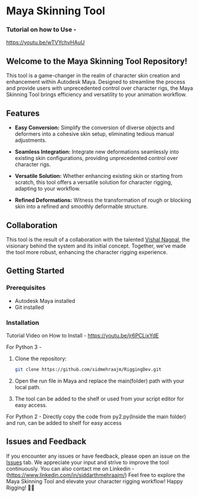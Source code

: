 # Maya Skinning Tool
### Tutorial on how to Use -
https://youtu.be/wTVYchvHAuU

## Welcome to the Maya Skinning Tool Repository!

This tool is a game-changer in the realm of character skin creation and enhancement within Autodesk Maya. Designed to streamline the process and provide users with unprecedented control over character rigs, the Maya Skinning Tool brings efficiency and versatility to your animation workflow.

## Features

- **Easy Conversion:** Simplify the conversion of diverse objects and deformers into a cohesive skin setup, eliminating tedious manual adjustments.
  
- **Seamless Integration:** Integrate new deformations seamlessly into existing skin configurations, providing unprecedented control over character rigs.
  
- **Versatile Solution:** Whether enhancing existing skin or starting from scratch, this tool offers a versatile solution for character rigging, adapting to your workflow.
  
- **Refined Deformations:** Witness the transformation of rough or blocking skin into a refined and smoothly deformable structure.

## Collaboration

This tool is the result of a collaboration with the talented [Vishal Nagpal](https://github.com/vishal980-glitch), the visionary behind the system and its initial concept. Together, we've made the tool more robust, enhancing the character rigging experience.

## Getting Started

### Prerequisites

- Autodesk Maya installed
- Git installed

### Installation
Tutorial Video on How to Install - 
https://youtu.be/jr6PCLixYdE

For Python 3 - 
1. Clone the repository:

   ```bash
   git clone https://github.com/sidmehraajm/RiggingDev.git
   ```

2. Open the run file in Maya and replace the main(folder) path with your local path.

3. The tool can be added to the shelf or used from your script editor for easy access.

   
For Python 2 - Directly copy the code from py2.py(Inside the main folder) and run, can be added to shelf for easy access
## Issues and Feedback

If you encounter any issues or have feedback, please open an issue on the [Issues](https://github.com/sidmehraajm/RiggingDev/issues) tab. We appreciate your input and strive to improve the tool continuously.
You can also contact me on Linkedin - (https://www.linkedin.com/in/siddarthmehraajm/)
Feel free to explore the Maya Skinning Tool and elevate your character rigging workflow! Happy Rigging! 🎨✨
